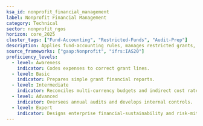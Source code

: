 ```yaml
---
ksa_id: nonprofit_financial_management
label: Nonprofit Financial Management
category: Technical
sector: nonprofit_ngos
horizon: core_2025
cluster_tags: ["Fund-Accounting", "Restricted-Funds", "Audit-Prep"]
description: Applies fund-accounting rules, manages restricted grants, and ensures compliance with donor and regulatory requirements.
source_frameworks: ["gaap:Nonprofit", "ifrs:IAS20"]
proficiency_levels:
  - level: Awareness
    indicator: Codes expenses to correct grant lines.
  - level: Basic
    indicator: Prepares simple grant financial reports.
  - level: Intermediate
    indicator: Reconciles multi-currency budgets and indirect cost rates.
  - level: Advanced
    indicator: Oversees annual audits and develops internal controls.
  - level: Expert
    indicator: Designs enterprise financial-sustainability and risk-mitigation strategies.
---
```

